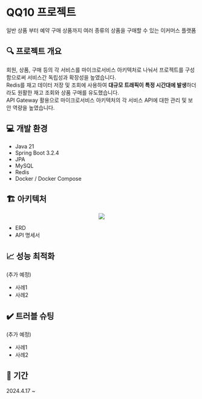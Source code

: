 # QQ10 프로젝트
일반 상품 부터 예약 구매 상품까지 여러 종류의 상품을 구매할 수 있는 이커머스 플랫폼
## 🔍 프로젝트 개요
회원, 상품, 구매 등의 각 서비스를 마이크로서비스 아키텍처로 나눠서 프로젝트를 구성함으로써 서비스간 독립성과 확장성을 높였습니다.   
Redis를 재고 데이터 저장 및 조회에 사용하여 **대규모 트래픽이 특정 시간대에 발생**하더라도 원활한 재고 조회와 상품 구매를 유도했습니다.   
API Gateway 활용으로 마이크로서비스 아키텍처의 각 서비스 API에 대한 관리 및 보안 역량을 높였습니다.
## 💻 개발 환경
* Java 21
* Spring Boot 3.2.4
* JPA
* MySQL
* Redis
* Docker / Docker Compose
## 🏗️ 아키텍처
<p align="center">
  <img src="https://github.com/artwoojin/qq10/assets/115981614/108b83cd-bdf3-4b67-8309-f2cb70ccc8c0">
</p>

* ERD
* API 명세서   
## 📈 성능 최적화
(추가 예정)   
* 사례1   
* 사례2
## ✔️ 트러블 슈팅
(추가 예정)   
* 사례1   
* 사례2
## 📅 기간
2024.4.17 ~
